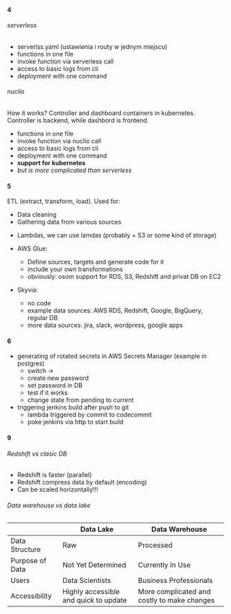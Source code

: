 #### 4
###### serverless
* serverlss.yaml (ustawienia i routy w jednym miejscu)
* functions in one file
* invoke function via serverless call
* access to basic logs from cli
* deployment with one command

###### nuclio
How it works?
Controller and dashboard containers in kubernetes. Controller is backend, while dashbord is frontend.

* functions in one file
* invoke function via nuclio call
* access to basic logs from cli
* deployment with one command
* **support for kubernetes**
* *but is more complicated than serverless*

#### 5
ETL (extract, transform, load). Used for:
* Data cleaning
* Gathering data from various sources

- Lambdas, we can use lamdas (probably + S3 or some kind of storage)

* AWS Glue:
  * Define sources, targets and generate code for it
  * include your own transformations
  * obviously: osom support for RDS, S3, Redshift and privat DB on EC2

* Skyvia:
  * no code
  * example data sources: AWS RDS, Redshift, Google, BigQuery, regular DB
  * more data sources: jira, slack, wordpress, google apps

#### 6
* generating of rotated secrets in AWS Secrets Manager (example in postgres)
  * switch ->
  * create new password
  * set password in DB
  * test if it works
  * change state from pending to current
* triggering jenkins build after push to git
  * lambda triggered by commit to codecommit
  * poke jenkins via http to start build

#### 9
###### Redshift vs clasic DB
* Redshift is faster (parallel)
* Redshift compress data by default (encoding)
* Can be scaled horizontally!!!

###### Data warehouse vs data lake
|                 | Data Lake                             | Data Warehouse                              |
|-----------------|---------------------------------------|---------------------------------------------|
| Data Structure  | Raw                                   | Processed                                   |
| Purpose of Data | Not Yet Determined                    | Currently In Use                            |
| Users           | Data Scientists                       | Business Professionals                      |
| Accessibility   | Highly accessible and quick to update | More complicated and costly to make changes |